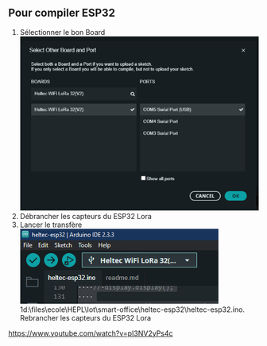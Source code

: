 ## Pour compiler ESP32
1.  Sélectionner le bon Board
![alt text](image.png)
1. Débrancher les capteurs du ESP32 Lora
1. Lancer le transfère
![alt text](image-1.png)
1d:\files\ecole\HEPL\Iot\smart-office\heltec-esp32\heltec-esp32.ino. Rebrancher les capteurs du ESP32 Lora

https://www.youtube.com/watch?v=pI3NV2yPs4c